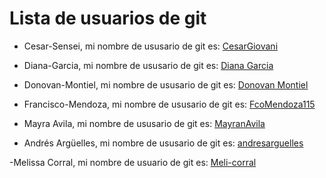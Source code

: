 # Lista de usuarios de git

- Cesar-Sensei, mi nombre de ususario de git es: [CesarGiovani](https://github.com/CesarGiovani)

- Diana-Garcia, mi nombre de ususario de git es: [Diana Garcia](https://github.com/DGC44/)

- Donovan-Montiel, mi nombre de ususario de git es: [Donovan Montiel](https://github.com/DMont97)
- Francisco-Mendoza, mi nombre de ususario de git es: [FcoMendoza115](https://github.com/FcoMendoza115)

- Mayra Avila, mi nombre de ususario de git es: [MayranAvila](https://github.com/MayranAvila)

- Andrés Argüelles, mi nombre de ususario de git es: [andresarguelles](https://github.com/andresarguelles)

-Melissa Corral,  mi nombre de usuario de git es: [Meli-corral](https://github.com/Meli-corral)